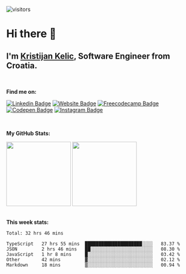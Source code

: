 ![visitors](https://visitor-badge.glitch.me/badge?page_id=KristijanKelic)

# Hi there 👋

## I'm <a href="https://kristijankelic.vercel.app" target="_blank">Kristijan Kelic</a>, Software Engineer from Croatia.

<br/>

**Find me on:**

[![Linkedin Badge](https://img.shields.io/badge/linkedin-%230077B5.svg?style=for-the-badge&logo=linkedin&logoColor=white)](https://linkedin.com/in/kristijankelic/)
[![Website Badge](https://img.shields.io/badge/website-3d89fc?style=for-the-badge&logo=google%20chrome&logoColor=white)](https://kristijankelic.vercel.app/)
[![Freecodecamp Badge](https://img.shields.io/badge/Freecodecamp-%23123.svg?&style=for-the-badge&logo=freecodecamp&logoColor=green)](https://www.freecodecamp.org/kristijankelic/)
[![Codepen Badge](https://img.shields.io/badge/Codepen-000000?style=for-the-badge&logo=codepen&logoColor=white)](https://codepen.io/KristijanKelic/)
[![Instagram Badge](https://img.shields.io/badge/Instagram-%23E4405F.svg?style=for-the-badge&logo=Instagram&logoColor=white)](https://www.instagram.com/kristijankelic/)

<br/>

**My GitHub Stats:**

<div>
  <img height="170em" src="https://github-readme-stats.vercel.app/api?username=KristijanKelic&show_icons=true&hide_border=true&count_private=true&include_all_commits=true&theme=dark" />
  <img height="170em" src="https://github-readme-stats.vercel.app/api/top-langs/?username=KristijanKelic&show_icons=true&hide_border=true&layout=compact&theme=dark"/>
</div>

<br/>

**This week stats:**

<!--START_SECTION:waka-->
```text
Total: 32 hrs 46 mins

TypeScript   27 hrs 55 mins  █████████████████████░░░░   83.37 % 
JSON         2 hrs 46 mins   ██░░░░░░░░░░░░░░░░░░░░░░░   08.30 % 
JavaScript   1 hr 8 mins     █░░░░░░░░░░░░░░░░░░░░░░░░   03.42 % 
Other        42 mins         ▓░░░░░░░░░░░░░░░░░░░░░░░░   02.12 % 
Markdown     18 mins         ▒░░░░░░░░░░░░░░░░░░░░░░░░   00.94 % 
```
<!--END_SECTION:waka-->
